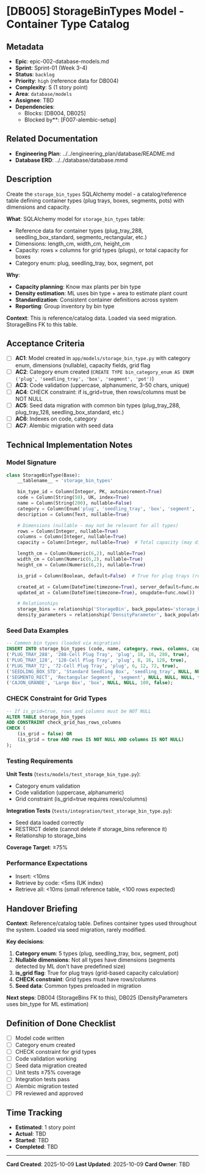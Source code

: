 # [DB005] StorageBinTypes Model - Container Type Catalog

## Metadata
- **Epic**: epic-002-database-models.md
- **Sprint**: Sprint-01 (Week 3-4)
- **Status**: `backlog`
- **Priority**: `high` (reference data for DB004)
- **Complexity**: S (1 story point)
- **Area**: `database/models`
- **Assignee**: TBD
- **Dependencies**:
  - Blocks: [DB004, DB025]
  - Blocked by**: [F007-alembic-setup]

## Related Documentation
- **Engineering Plan**: ../../engineering_plan/database/README.md
- **Database ERD**: ../../database/database.mmd

## Description

Create the `storage_bin_types` SQLAlchemy model - a catalog/reference table defining container types (plug trays, boxes, segments, pots) with dimensions and capacity.

**What**: SQLAlchemy model for `storage_bin_types` table:
- Reference data for container types (plug_tray_288, seedling_box_standard, segmento_rectangular, etc.)
- Dimensions: length_cm, width_cm, height_cm
- Capacity: rows × columns for grid types (plugs), or total capacity for boxes
- Category enum: plug, seedling_tray, box, segment, pot

**Why**:
- **Capacity planning**: Know max plants per bin type
- **Density estimation**: ML uses bin type + area to estimate plant count
- **Standardization**: Consistent container definitions across system
- **Reporting**: Group inventory by bin type

**Context**: This is reference/catalog data. Loaded via seed migration. StorageBins FK to this table.

## Acceptance Criteria

- [ ] **AC1**: Model created in `app/models/storage_bin_type.py` with category enum, dimensions (nullable), capacity fields, grid flag
- [ ] **AC2**: Category enum created (`CREATE TYPE bin_category_enum AS ENUM ('plug', 'seedling_tray', 'box', 'segment', 'pot')`)
- [ ] **AC3**: Code validation (uppercase, alphanumeric, 3-50 chars, unique)
- [ ] **AC4**: CHECK constraint: if is_grid=true, then rows/columns must be NOT NULL
- [ ] **AC5**: Seed data migration with common bin types (plug_tray_288, plug_tray_128, seedling_box_standard, etc.)
- [ ] **AC6**: Indexes on code, category
- [ ] **AC7**: Alembic migration with seed data

## Technical Implementation Notes

### Model Signature

```python
class StorageBinType(Base):
    __tablename__ = 'storage_bin_types'

    bin_type_id = Column(Integer, PK, autoincrement=True)
    code = Column(String(50), UK, index=True)
    name = Column(String(200), nullable=False)
    category = Column(Enum('plug', 'seedling_tray', 'box', 'segment', 'pot'), index=True)
    description = Column(Text, nullable=True)

    # Dimensions (nullable - may not be relevant for all types)
    rows = Column(Integer, nullable=True)
    columns = Column(Integer, nullable=True)
    capacity = Column(Integer, nullable=True)  # Total capacity (may differ from rows×columns)

    length_cm = Column(Numeric(6,2), nullable=True)
    width_cm = Column(Numeric(6,2), nullable=True)
    height_cm = Column(Numeric(6,2), nullable=True)

    is_grid = Column(Boolean, default=False)  # True for plug trays (rows×columns grid)

    created_at = Column(DateTime(timezone=True), server_default=func.now())
    updated_at = Column(DateTime(timezone=True), onupdate=func.now())

    # Relationships
    storage_bins = relationship('StorageBin', back_populates='storage_bin_type')
    density_parameters = relationship('DensityParameter', back_populates='storage_bin_type')
```

### Seed Data Examples

```sql
-- Common bin types (loaded via migration)
INSERT INTO storage_bin_types (code, name, category, rows, columns, capacity, is_grid) VALUES
('PLUG_TRAY_288', '288-Cell Plug Tray', 'plug', 18, 16, 288, true),
('PLUG_TRAY_128', '128-Cell Plug Tray', 'plug', 8, 16, 128, true),
('PLUG_TRAY_72', '72-Cell Plug Tray', 'plug', 6, 12, 72, true),
('SEEDLING_BOX_STD', 'Standard Seedling Box', 'seedling_tray', NULL, NULL, 50, false),
('SEGMENTO_RECT', 'Rectangular Segment', 'segment', NULL, NULL, NULL, false),
('CAJON_GRANDE', 'Large Box', 'box', NULL, NULL, 100, false);
```

### CHECK Constraint for Grid Types

```sql
-- If is_grid=true, rows and columns must be NOT NULL
ALTER TABLE storage_bin_types
ADD CONSTRAINT check_grid_has_rows_columns
CHECK (
    (is_grid = false) OR
    (is_grid = true AND rows IS NOT NULL AND columns IS NOT NULL)
);
```

### Testing Requirements

**Unit Tests** (`tests/models/test_storage_bin_type.py`):
- Category enum validation
- Code validation (uppercase, alphanumeric)
- Grid constraint (is_grid=true requires rows/columns)

**Integration Tests** (`tests/integration/test_storage_bin_type.py`):
- Seed data loaded correctly
- RESTRICT delete (cannot delete if storage_bins reference it)
- Relationship to storage_bins

**Coverage Target**: ≥75%

### Performance Expectations
- Insert: <10ms
- Retrieve by code: <5ms (UK index)
- Retrieve all: <10ms (small reference table, <100 rows expected)

## Handover Briefing

**Context**: Reference/catalog table. Defines container types used throughout the system. Loaded via seed migration, rarely modified.

**Key decisions**:
1. **Category enum**: 5 types (plug, seedling_tray, box, segment, pot)
2. **Nullable dimensions**: Not all types have dimensions (segments detected by ML don't have predefined size)
3. **is_grid flag**: True for plug trays (grid-based capacity calculation)
4. **CHECK constraint**: Grid types must have rows/columns
5. **Seed data**: Common types preloaded in migration

**Next steps**: DB004 (StorageBins FK to this), DB025 (DensityParameters uses bin_type for ML estimation)

## Definition of Done Checklist

- [ ] Model code written
- [ ] Category enum created
- [ ] CHECK constraint for grid types
- [ ] Code validation working
- [ ] Seed data migration created
- [ ] Unit tests ≥75% coverage
- [ ] Integration tests pass
- [ ] Alembic migration tested
- [ ] PR reviewed and approved

## Time Tracking
- **Estimated**: 1 story point
- **Actual**: TBD
- **Started**: TBD
- **Completed**: TBD

---

**Card Created**: 2025-10-09
**Last Updated**: 2025-10-09
**Card Owner**: TBD
